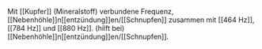 Mit [[Kupfer]] (Mineralstoff) verbundene Frequenz, [[Nebenhöhle]]n[[entzündung]]en/[[Schnupfen]] zusammen mit [[464 Hz]], [[784 Hz]] und [[880 Hz]].
(hilft bei) [[Nebenhöhle]]n[[entzündung]]en/[[Schnupfen]].